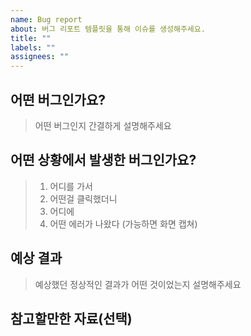 ```yaml
---
name: Bug report
about: 버그 리포트 템플릿을 통해 이슈를 생성해주세요.
title: ""
labels: ""
assignees: ""
---
```


## 어떤 버그인가요?

> 어떤 버그인지 간결하게 설명해주세요

## 어떤 상황에서 발생한 버그인가요?

> 1. 어디를 가서
> 2. 어떤걸 클릭했더니
> 3. 어디에
> 4. 어떤 에러가 나왔다 (가능하면 화면 캡쳐)

## 예상 결과

> 예상했던 정상적인 결과가 어떤 것이었는지 설명해주세요

## 참고할만한 자료(선택)
